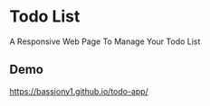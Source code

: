 
# Todo List 

A Responsive Web Page To Manage Your Todo List 


## Demo

https://bassiony1.github.io/todo-app/
